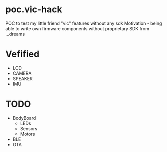 # poc.vic-hack
POC to test my little friend "vic" features without any sdk
Motivation - being able to write own firmware components without proprietary SDK from ...dreams

# Vefified
- LCD
- CAMERA
- SPEAKER
- IMU

# TODO 
- BodyBoard
  - LEDs
  - Sensors
  - Motors
- BLE
- OTA
